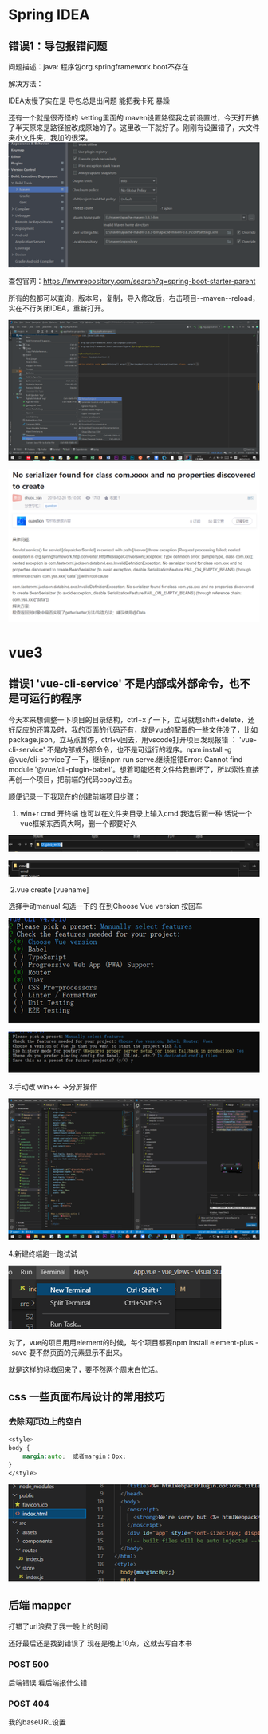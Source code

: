 # Spring IDEA

## 错误1：导包报错问题

问题描述：java: 程序包org.springframework.boot不存在

解决方法：	

IDEA太慢了实在是 导包总是出问题 能把我卡死 暴躁

还有一个就是很奇怪的 setting里面的 maven设置路径我之前设置过，今天打开搞了半天原来是路径被改成原始的了。这里改一下就好了。刚刚有设置错了，大文件夹小文件夹，我加的很深。![image-20211118163210334](image-20211118163210334.png)

查包官网：https://mvnrepository.com/search?q=spring-boot-starter-parent

所有的包都可以查询，版本号，复制，导入修改后，右击项目--maven--reload，实在不行关闭IDEA，重新打开。

![image-20211115145933003](image-20211115145933003.png)



![image-20211203214754541](image-20211203214754541.png)





# vue3

## 错误1 'vue-cli-service' 不是内部或外部命令，也不是可运行的程序

今天本来想调整一下项目的目录结构，ctrl+x了一下，立马就想shift+delete，还好反应的还算及时，我的页面的代码还有，就是vue的配置的一些文件没了，比如 package.json。立马点暂停，ctrl+v回去，用vscode打开项目发现报错 ： 'vue-cli-service' 不是内部或外部命令，也不是可运行的程序。npm install -g @vue/cli-service了一下，继续npm run serve.继续报错Error: Cannot find module '@vue/cli-plugin-babel'。想着可能还有文件给我删坏了，所以索性直接再创一个项目，把前端的代码copy过去。

顺便记录一下我现在的创建前端项目步骤：

1. win+r cmd 开终端 也可以在文件夹目录上输入cmd 我选后面一种 话说一个vue框架东西真大啊，删一个都要好久

![image-20211118134555578](image-20211118134555578.png)

![image-20211118134724023](image-20211118134724023.png)

​	2.vue create [vuename] 

选择手动manual 勾选一下的 在到Choose Vue version 按回车

![image-20211118134929590](image-20211118134929590.png)

![image-20211118135114194](image-20211118135114194.png)

3.手动改 win+← →分屏操作

![image-20211118135751222](image-20211118135751222.png)

4.新建终端跑一跑试试

![image-20211118135925050](image-20211118135925050.png)

对了，vue的项目用用element的时候，每个项目都要npm install element-plus --save 要不然页面的元素显示不出来。

就是这样的拯救回来了，要不然两个周末白忙活。

## css 一些页面布局设计的常用技巧

### 去除网页边上的空白

```css
<style>
body {
    margin:auto;  或者margin：0px;
}
</style>
```

![image-20211118141020945](image-20211118141020945.png)

## 后端 mapper

打错了url浪费了我一晚上的时间

还好最后还是找到错误了 现在是晚上10点，这就去写白本书

### POST  500

后端错误 看后端报什么错

### POST 404

我的baseURL设置

## 
